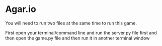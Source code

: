 # Agar.io

You will need to run two files at the same time to run this game.

First open your terminal/command line and run the server.py file first and then open the game.py file and then run it in another terminal window



